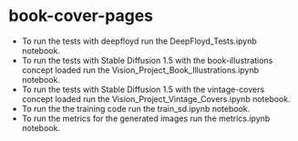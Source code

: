 # book-cover-pages

- To run the tests with deepfloyd run the DeepFloyd_Tests.ipynb notebook.
- To run the tests with Stable Diffusion 1.5 with the book-illustrations concept loaded run the Vision_Project_Book_Illustrations.ipynb notebook.
- To run the tests with Stable Diffusion 1.5 with the vintage-covers concept loaded run the Vision_Project_Vintage_Covers.ipynb notebook.
- To run the the training code run the train_sd.ipynb notebook.
- To run the metrics for the generated images run the metrics.ipynb notebook.